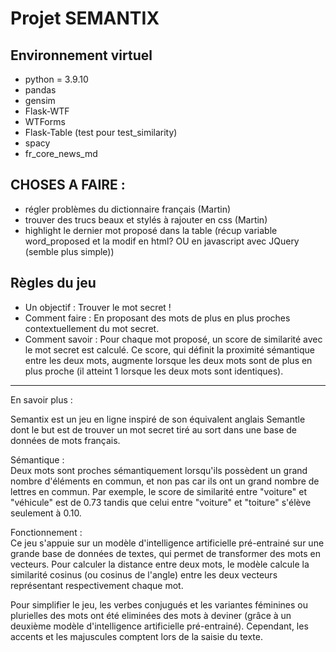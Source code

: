 # Projet SEMANTIX

## Environnement virtuel
- python = 3.9.10
- pandas
- gensim
- Flask-WTF
- WTForms
- Flask-Table (test pour test_similarity)
- spacy
- fr_core_news_md

## CHOSES A FAIRE : 
 - régler problèmes du dictionnaire français (Martin)
 - trouver des trucs beaux et stylés à rajouter en css (Martin)
 - highlight le dernier mot proposé dans la table (récup variable word_proposed et la modif en html? OU en javascript avec JQuery (semble plus simple))

## Règles du jeu

- Un objectif : Trouver le mot secret !
- Comment faire : En proposant des mots de plus en plus proches contextuellement du mot secret.
- Comment savoir : Pour chaque mot proposé, un score de similarité avec le mot secret est calculé. Ce score, qui définit la proximité sémantique entre les deux mots, augmente lorsque les deux mots sont de plus en plus proche (il atteint 1 lorsque les deux mots sont identiques).

----------------------
En savoir plus :

Semantix est un jeu en ligne inspiré de son équivalent anglais Semantle dont le but est de trouver un mot secret tiré au sort dans une base de données de mots français.

Sémantique : <br>
Deux mots sont proches sémantiquement lorsqu'ils possèdent un grand nombre d'éléments en commun, et non pas car ils ont un grand nombre de lettres en commun. Par exemple, le score de similarité entre "voiture" et "véhicule" est de 0.73 tandis que celui entre "voiture" et "toiture" s'élève seulement à 0.10.

Fonctionnement : <br>
Ce jeu s'appuie sur un modèle d'intelligence artificielle pré-entrainé sur une grande base de données de textes, qui permet de transformer des mots en vecteurs. Pour calculer la distance entre deux mots, le modèle calcule la similarité cosinus (ou cosinus de l'angle) entre les deux vecteurs représentant respectivement chaque mot.

Pour simplifier le jeu, les verbes conjugués et les variantes féminines ou plurielles des mots ont été eliminées des mots à deviner (grâce à un deuxième modèle d'intelligence artificielle pré-entrainé). Cependant, les accents et les majuscules comptent lors de la saisie du texte.